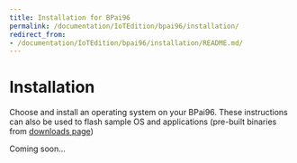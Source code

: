 ```yaml
---
title: Installation for BPai96
permalink: /documentation/IoTEdition/bpai96/installation/
redirect_from:
- /documentation/IoTEdition/bpai96/installation/README.md/
---
```

# Installation

Choose and install an operating system on your BPai96. These instructions can also be used to flash sample OS and applications (pre-built binaries from [downloads page](../downloads/))

Coming soon...
